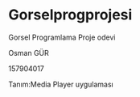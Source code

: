 # Gorselprogprojesi
Gorsel Programlama Proje odevi
<p>Osman GÜR<p>
<p>157904017<p>
<p>Tanım:Media Player uygulaması<p>
